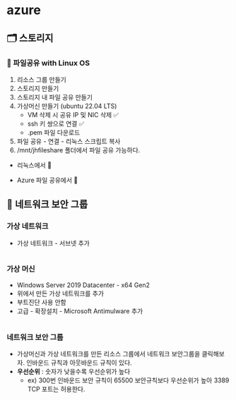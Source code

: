 <h1 id="azure">azure</h1>
<h2 id="🗂️-스토리지">🗂️ 스토리지</h2>
<h3 id="🐧-파일공유-with-linux-os">🐧 파일공유 with Linux OS</h3>
<ol>
<li>리소스 그룹 만들기</li>
<li>스토리지 만들기</li>
<li>스토리지 내 파일 공유 만들기</li>
<li>가상머신 만들기 (ubuntu 22.04 LTS)<ul>
<li>VM 삭제 시 공유 IP 및 NIC 삭제 ✅</li>
<li>ssh 키 쌍으로 연결 ✅</li>
<li>.pem 파일 다운로드</li>
</ul>
</li>
<li>파일 공유 - 연결 - 리눅스 스크립트 복사</li>
<li>/mnt/jhfileshare 폴더에서 파일 공유 가능하다.</li>
</ol>
<ul>
<li><p>리눅스에서 🐧 
<img alt="" src="https://velog.velcdn.com/images/rimgosu/post/b7319661-f85c-4494-8aeb-8b1e1a5d587f/image.png" /></p>
</li>
<li><p>Azure 파일 공유에서 🔄️
<img alt="" src="https://velog.velcdn.com/images/rimgosu/post/e9140461-e762-4368-a129-645dd747eeec/image.png" /></p>
</li>
</ul>
<h2 id="🔑-네트워크-보안-그룹">🔑 네트워크 보안 그룹</h2>
<h3 id="가상-네트워크">가상 네트워크</h3>
<ul>
<li>가상 네트워크 - 서브넷 추가</li>
</ul>
<p><img alt="" src="https://velog.velcdn.com/images/rimgosu/post/26e53e46-723e-4cc5-a034-3f4a11039a44/image.png" /></p>
<h3 id="가상-머신">가상 머신</h3>
<ul>
<li>Windows Server 2019 Datacenter - x64 Gen2</li>
<li>위에서 만든 가상 네트워크를 추가</li>
<li>부트진단 사용 안함</li>
<li>고급 - 확장설치 - Microsoft Antimulware 추가</li>
</ul>
<p><img alt="" src="https://velog.velcdn.com/images/rimgosu/post/9a950a42-ad5f-4c82-8bdc-61f7dffd62d4/image.png" /></p>
<h3 id="네트워크-보안-그룹">네트워크 보안 그룹</h3>
<ul>
<li>가상머신과 가상 네트워크를 만든 리소스 그룹에서 네트워크 보안그룹을 클릭해보자. 인바운드 규칙과 아웃바운드 규칙이 있다.</li>
<li><strong>우선순위</strong> : 숫자가 낮을수록 우선순위가 높다<ul>
<li>ex) 300번 인바운드 보안 규칙이 65500 보안규칙보다 우선순위가 높아 3389 TCP 포트는 허용한다.</li>
</ul>
</li>
</ul>